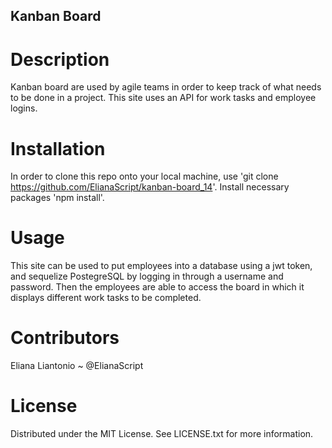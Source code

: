 ## Kanban Board

# Description
Kanban board are used by agile teams in order to keep track of what needs to be done in a project. This site uses an API for work tasks and employee logins.

# Installation
In order to clone this repo onto your local machine, use 'git clone <https://github.com/ElianaScript/kanban-board_14>'. Install necessary packages 'npm install'.

# Usage
This site can be used to put employees into a database using a jwt token, and sequelize PostegreSQL by logging in through a username and password. Then the employees are able to access the board in which it displays different work tasks to be completed.

# Contributors 
Eliana Liantonio ~ @ElianaScript

# License
Distributed under the MIT License. See LICENSE.txt for more information.




